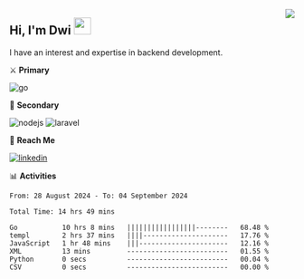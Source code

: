 [<img src="https://komarev.com/ghpvc/?username=masred&color=green&style=flat-square&label=Profile+Views" align="right">](github.com/masred)

## Hi, I'm Dwi <img src="https://raw.githubusercontent.com/MartinHeinz/MartinHeinz/master/wave.gif" width="30px">

I have an interest and expertise in backend development.

⚔️ **Primary**

![go](https://img.shields.io/badge/---?logo=go&label=Golang&style=social)

🔪 **Secondary**

![nodejs](https://img.shields.io/badge/---?logo=node.js&label=Node.js&style=social&logoColor=green)
![laravel](https://img.shields.io/badge/---?logo=laravel&label=Laravel&style=social)

🔗 **Reach Me**

[![linkedin](https://img.shields.io/badge/---?logo=linkedin&label=LinkedIn&style=social)](https://linkedin.com/in/dwifitriyanto)

📊 **Activities**

<!--START_SECTION:waka-->

```all_time
From: 28 August 2024 - To: 04 September 2024

Total Time: 14 hrs 49 mins

Go           10 hrs 8 mins   |||||||||||||||||--------   68.48 %
templ        2 hrs 37 mins   ||||---------------------   17.76 %
JavaScript   1 hr 48 mins    |||----------------------   12.16 %
XML          13 mins         -------------------------   01.55 %
Python       0 secs          -------------------------   00.04 %
CSV          0 secs          -------------------------   00.00 %
```

<!--END_SECTION:waka-->
